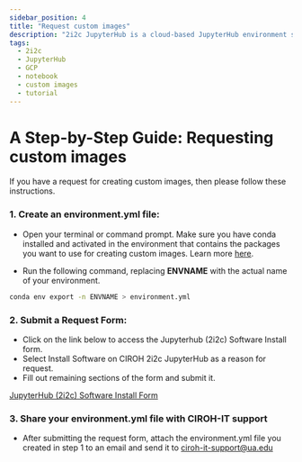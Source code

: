 ```yaml
---
sidebar_position: 4
title: "Request custom images"
description: "2i2c JupyterHub is a cloud-based JupyterHub environment specifically designed for hydrological researchers. It is powered by 2i2c JupyterHub, a cloud-based JupyterHub environment specifically on Google Cloud"
tags:
  - 2i2c
  - JupyterHub
  - GCP
  - notebook
  - custom images
  - tutorial
---
```


# A Step-by-Step Guide: Requesting custom images
If you have a request for creating custom images, then please follow these instructions.
### 1. Create an environment.yml file:
- Open your terminal or command prompt. Make sure you have conda installed and activated in the environment that contains the packages you want to use for creating custom images. Learn more [here](https://conda.io/projects/conda/en/latest/user-guide/getting-started.html).

- Run the following command, replacing **ENVNAME** with the actual name of your environment.

```bash
conda env export -n ENVNAME > environment.yml
```

### 2. Submit a Request Form:


- Click on the link below to access the Jupyterhub (2i2c) Software Install form. 
- Select Install Software on CIROH 2i2c JupyterHub as a reason for request. 
- Fill out remaining sections of the form and submit it.

<a class="button button--active button--primary" href="https://forms.office.com/Pages/ResponsePage.aspx?id=jnIAKtDwtECk6M5DPz-8p4IIpHdEnmhNgjOa9FjrwGtUNUoyV1UxNFIzV1AyTDhTNzdOT1Q5NVlLTC4u"> JupyterHub (2i2c) Software Install Form</a>

### 3. Share your environment.yml file with CIROH-IT support

- After submitting the request form, attach the environment.yml file you created in step 1 to an email and send it to ciroh-it-support@ua.edu


 